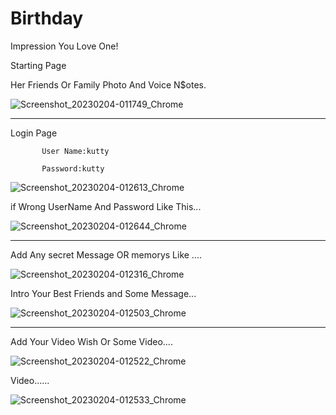 # Birthday
Impression You Love One!

Starting Page

Her Friends Or Family Photo And Voice N$otes.




![Screenshot_20230204-011749_Chrome](https://user-images.githubusercontent.com/124397328/216701513-01e71af4-01be-4187-9878-ae63ee2ddb6c.jpg)

----------------------------
Login Page 

           User Name:kutty
					 
           Password:kutty
           
![Screenshot_20230204-012613_Chrome](https://user-images.githubusercontent.com/124397328/216702224-e3f5fc17-467f-48ab-9ca2-e524ab963ba6.jpg)

if Wrong UserName And Password Like This...

![Screenshot_20230204-012644_Chrome](https://user-images.githubusercontent.com/124397328/216702430-c85b1293-8840-4438-a235-7ee9db1ac4fd.jpg)

-------------------------------

Add Any secret Message OR memorys Like ....

![Screenshot_20230204-012316_Chrome](https://user-images.githubusercontent.com/124397328/216703063-e10f4b79-9ea5-4939-9c08-270972372894.jpg)

Intro Your Best Friends and Some Message...

![Screenshot_20230204-012503_Chrome](https://user-images.githubusercontent.com/124397328/216703242-95d14e15-4c69-4133-9b7a-f1665bf16fe5.jpg)

---------------------------------

Add Your Video Wish Or Some Video....

![Screenshot_20230204-012522_Chrome](https://user-images.githubusercontent.com/124397328/216703649-9fbfa3f7-023c-44b0-beb4-0cca613b5654.jpg)

Video......

![Screenshot_20230204-012533_Chrome](https://user-images.githubusercontent.com/124397328/216703770-307df0ff-f2de-44d7-8c25-ff4e541f6f8c.jpg)


